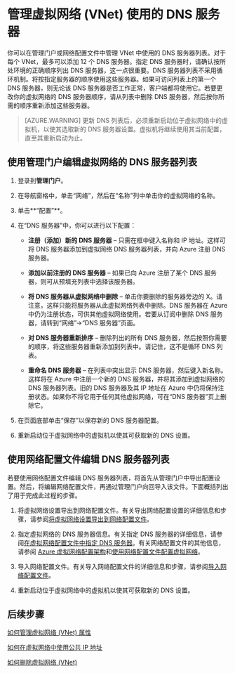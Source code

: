 <properties 
   pageTitle="管理虚拟网络 (VNet) 使用的 DNS 服务器"
   description="了解如何在虚拟网络 (VNet) 中添加和删除 DNS 服务器"
   services="virtual-network"
   documentationCenter="na"
   authors="telmosampaio"
   manager="carolz"
   editor="tysonn"/>  

<tags 
   ms.service="virtual-network"
   ms.date="09/04/2015"
   wacn.date=""/>  


# 管理虚拟网络 (VNet) 使用的 DNS 服务器

你可以在管理门户或网络配置文件中管理 VNet 中使用的 DNS 服务器列表。对于每个 VNet，最多可以添加 12 个 DNS 服务器。指定 DNS 服务器时，请确认按所处环境的正确顺序列出 DNS 服务器，这一点很重要。DNS 服务器列表不采用循环机制。将按指定服务器的顺序使用这些服务器。如果可访问列表上的第一个 DNS 服务器，则无论该 DNS 服务器是否工作正常，客户端都将使用它。若要更改你的虚拟网络的 DNS 服务器顺序，请从列表中删除 DNS 服务器，然后按你所需的顺序重新添加这些服务器。

>[AZURE.WARNING] 更新 DNS 列表后，必须重新启动位于虚拟网络中的虚拟机，以使其选取新的 DNS 服务器设置。虚拟机将继续使用其当前配置，直至其重新启动为止。

## 使用管理门户编辑虚拟网络的 DNS 服务器列表

1. 登录到**管理门户**。

2. 在导航窗格中，单击“网络”，然后在“名称”列中单击你的虚拟网络的名称。

3. 单击**“配置”**。

4. 在“DNS 服务器”中，你可以进行以下配置：

	- **注册（添加）新的 DNS 服务器** – 只需在框中键入名称和 IP 地址。这样可将 DNS 服务器添加到虚拟网络 DNS 服务器列表，并向 Azure 注册 DNS 服务器。

	- **添加以前注册的 DNS 服务器** – 如果已向 Azure 注册了某个 DNS 服务器，则可从预填充列表中选择该服务器。

	- **将 DNS 服务器从虚拟网络中删除** – 单击你要删除的服务器旁边的 X。请注意，这样只能将服务器从此虚拟网络列表中删除。DNS 服务器在 Azure 中仍为注册状态，可供其他虚拟网络使用。若要从订阅中删除 DNS 服务器，请转到“网络”->“DNS 服务器”页面。

	- **对 DNS 服务器重新排序** – 删除列出的所有 DNS 服务器，然后按照你需要的顺序，将这些服务器重新添加到列表中。请记住，这不是循环 DNS 列表。

	- **重命名 DNS 服务器** – 在列表中突出显示 DNS 服务器，然后键入新名称。这样将在 Azure 中注册一个新的 DNS 服务器，并将其添加到虚拟网络的 DNS 服务器列表。旧的 DNS 服务器及其 IP 地址在 Azure 中仍将保持注册状态。如果你不将它用于任何其他虚拟网络，可在“DNS 服务器”页上删除它。

5. 在页面底部单击“保存”以保存新的 DNS 服务器配置。

6. 重新启动位于虚拟网络中的虚拟机以使其可获取新的 DNS 设置。

## 使用网络配置文件编辑 DNS 服务器列表

若要使用网络配置文件编辑 DNS 服务器列表，将首先从管理门户中导出配置设置。然后，将编辑网络配置文件，再通过管理门户向回导入该文件。下面概括列出了用于完成此过程的步骤。

1. 将虚拟网络设置导出到网络配置文件。有关导出网络配置设置的详细信息和步骤，请参阅[将虚拟网络设置导出到网络配置文件](/documentation/articles/virtual-networks-using-network-configuration-file)。

2. 指定虚拟网络的 DNS 服务器信息。有关指定 DNS 服务器的详细信息，请参阅[在虚拟网络配置文件中指定 DNS 服务器](/documentation/articles/virtual-networks-specifying-a-dns-settings-in-a-virtual-network-configuration-file)。有关网络配置文件的其他信息，请参阅 [Azure 虚拟网络配置架构](https://msdn.microsoft.com/zh-cn/library/azure/jj157100.aspx)和[使用网络配置文件配置虚拟网络](https://msdn.microsoft.com/zh-cn/library/azure/jj156097.aspx)。

3. 导入网络配置文件。有关导入网络配置文件的详细信息和步骤，请参阅[导入网络配置文件](/documentation/articles/virtual-networks-using-network-configuration-file)。

4. 重新启动位于虚拟网络中的虚拟机以使其可获取新的 DNS 设置。

## 后续步骤

[如何管理虚拟网络 (VNet) 属性](virtual-networks-settings)

[如何在虚拟网络中使用公共 IP 地址](virtual-networks-public-ip-within-vnet)

[如何删除虚拟网络 (VNet)](virtual-networks-delete-vnet)

<!---HONumber=Mooncake_Quality_Review_1202_2016-->